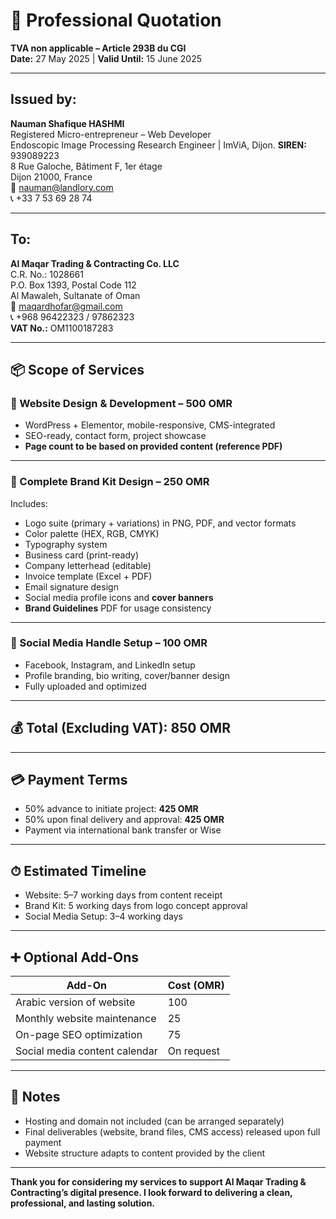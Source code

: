 # 🧾 Professional Quotation

**TVA non applicable – Article 293B du CGI**  
**Date:** 27 May 2025 | **Valid Until:** 15 June 2025

---

## **Issued by:**

**Nauman Shafique HASHMI**  
Registered Micro-entrepreneur – Web Developer  
Endoscopic Image Processing Research Engineer | ImViA, Dijon. 
**SIREN:** 939089223  
8 Rue Galoche, Bâtiment F, 1er étage  
Dijon 21000, France  
📧 nauman@landlory.com  
📞 +33 7 53 69 28 74  

---

## **To:**

**Al Maqar Trading & Contracting Co. LLC**  
C.R. No.: 1028661  
P.O. Box 1393, Postal Code 112  
Al Mawaleh, Sultanate of Oman  
📧 maqardhofar@gmail.com  
📞 +968 96422323 / 97862323  
**VAT No.:** OM1100187283  

---

## 📦 Scope of Services

### 🔹 Website Design & Development – **500 OMR**
- WordPress + Elementor, mobile-responsive, CMS-integrated  
- SEO-ready, contact form, project showcase  
- **Page count to be based on provided content (reference PDF)**  

---

### 🔹 Complete Brand Kit Design – **250 OMR**
Includes:
- Logo suite (primary + variations) in PNG, PDF, and vector formats  
- Color palette (HEX, RGB, CMYK)  
- Typography system  
- Business card (print-ready)  
- Company letterhead (editable)  
- Invoice template (Excel + PDF)  
- Email signature design  
- Social media profile icons and **cover banners**  
- **Brand Guidelines** PDF for usage consistency  

---

### 🔹 Social Media Handle Setup – **100 OMR**
- Facebook, Instagram, and LinkedIn setup  
- Profile branding, bio writing, cover/banner design  
- Fully uploaded and optimized  

---

## 💰 **Total (Excluding VAT): 850 OMR**

---

## 💳 Payment Terms
- 50% advance to initiate project: **425 OMR**  
- 50% upon final delivery and approval: **425 OMR**  
- Payment via international bank transfer or Wise  

---

## ⏱ Estimated Timeline
- Website: 5–7 working days from content receipt  
- Brand Kit: 5 working days from logo concept approval  
- Social Media Setup: 3–4 working days  

---

## ➕ Optional Add-Ons

| Add-On                             | Cost (OMR) |
|-----------------------------------|------------|
| Arabic version of website         | 100        |
| Monthly website maintenance       | 25         |
| On-page SEO optimization          | 75         |
| Social media content calendar     | On request |

---

## 📌 Notes
- Hosting and domain not included (can be arranged separately)  
- Final deliverables (website, brand files, CMS access) released upon full payment  
- Website structure adapts to content provided by the client  

---

**Thank you for considering my services to support Al Maqar Trading & Contracting’s digital presence. I look forward to delivering a clean, professional, and lasting solution.**
